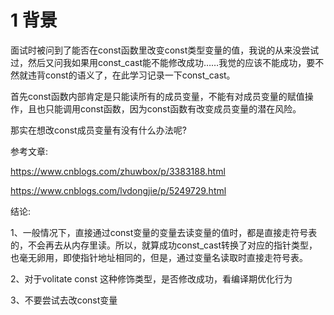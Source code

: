 # 1 背景
面试时被问到了能否在const函数里改变const类型变量的值，我说的从来没尝试过，然后又问我如果用const_cast能不能修改成功……我觉的应该不能成功，要不然就违背const的语义了，在此学习记录一下const_cast。

首先const函数内部肯定是只能读所有的成员变量，不能有对成员变量的赋值操作，且也只能调用const函数，因为const函数有改变成员变量的潜在风险。

那实在想改const成员变量有没有什么办法呢?

参考文章:

https://www.cnblogs.com/zhuwbox/p/3383188.html

https://www.cnblogs.com/lvdongjie/p/5249729.html

结论:

1、一般情况下，直接通过const变量的变量去读变量的值时，都是直接走符号表的，不会再去从内存里读。所以，就算成功const_cast转换了对应的指针类型，也毫无卵用，即使指针地址相同的，但是，通过变量名读取时直接走符号表。

2、对于volitate const 这种修饰类型，是否修改成功，看编译期优化行为

3、不要尝试去改const变量
